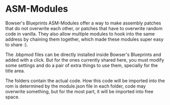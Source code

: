 # ASM-Modules
Bowser's Blueprints ASM-Modules offer a way to make assembly patches that do not overwrite each other, or patches that have to overwrite random code in vanilla. They also allow multiple modules to hook into the same address by chaining them together, which made these modules super easy to share :).

The .bbpmod files can be directly installed inside Bowser's Blueprints and added with a click. But for the ones currently shared here, you must modify some settings and do a pair of extra things to use them, specially for the title area.

The folders contain the actual code. How this code will be imported into the rom is determined by the module.json file in each folder, code may overwrite something, but for the most part, it will be imported into free space.
